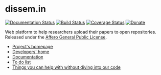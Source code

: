 dissem.in
================

[![Documentation Status](https://readthedocs.org/projects/dissemin/badge/?version=latest)](http://dev.dissem.in/doc/) [![Build Status](https://travis-ci.org/wetneb/dissemin.svg)](https://travis-ci.org/wetneb/dissemin) [![Coverage Status](https://coveralls.io/repos/wetneb/dissemin/badge.svg?branch=master&service=github)](https://coveralls.io/github/wetneb/dissemin?branch=master) [![Donate](https://pennersr.github.io/img/bitcoin-badge.svg)](http://association.dissem.in/#dons)

Web platform to help researchers upload their papers to open repositories.
Released under the [Affero General Public License](http://www.gnu.org/licenses/agpl-3.0.en.html).

* [Project's homepage](http://dissem.in)
* [Developers' home](http://dev.dissem.in/)
* [Documentation](http://dev.dissem.in/doc)
* [To do list](https://github.com/wetneb/dissemin/issues)
* [Things you can help with without diving into our code](http://dev.dissem.in/#peripheral)

